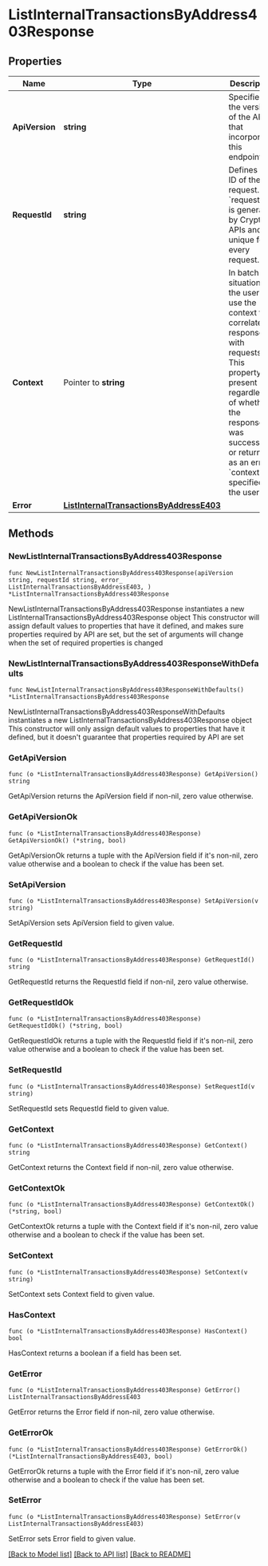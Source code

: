 # ListInternalTransactionsByAddress403Response

## Properties

Name | Type | Description | Notes
------------ | ------------- | ------------- | -------------
**ApiVersion** | **string** | Specifies the version of the API that incorporates this endpoint. | 
**RequestId** | **string** | Defines the ID of the request. The &#x60;requestId&#x60; is generated by Crypto APIs and it&#39;s unique for every request. | 
**Context** | Pointer to **string** | In batch situations the user can use the context to correlate responses with requests. This property is present regardless of whether the response was successful or returned as an error. &#x60;context&#x60; is specified by the user. | [optional] 
**Error** | [**ListInternalTransactionsByAddressE403**](ListInternalTransactionsByAddressE403.md) |  | 

## Methods

### NewListInternalTransactionsByAddress403Response

`func NewListInternalTransactionsByAddress403Response(apiVersion string, requestId string, error_ ListInternalTransactionsByAddressE403, ) *ListInternalTransactionsByAddress403Response`

NewListInternalTransactionsByAddress403Response instantiates a new ListInternalTransactionsByAddress403Response object
This constructor will assign default values to properties that have it defined,
and makes sure properties required by API are set, but the set of arguments
will change when the set of required properties is changed

### NewListInternalTransactionsByAddress403ResponseWithDefaults

`func NewListInternalTransactionsByAddress403ResponseWithDefaults() *ListInternalTransactionsByAddress403Response`

NewListInternalTransactionsByAddress403ResponseWithDefaults instantiates a new ListInternalTransactionsByAddress403Response object
This constructor will only assign default values to properties that have it defined,
but it doesn't guarantee that properties required by API are set

### GetApiVersion

`func (o *ListInternalTransactionsByAddress403Response) GetApiVersion() string`

GetApiVersion returns the ApiVersion field if non-nil, zero value otherwise.

### GetApiVersionOk

`func (o *ListInternalTransactionsByAddress403Response) GetApiVersionOk() (*string, bool)`

GetApiVersionOk returns a tuple with the ApiVersion field if it's non-nil, zero value otherwise
and a boolean to check if the value has been set.

### SetApiVersion

`func (o *ListInternalTransactionsByAddress403Response) SetApiVersion(v string)`

SetApiVersion sets ApiVersion field to given value.


### GetRequestId

`func (o *ListInternalTransactionsByAddress403Response) GetRequestId() string`

GetRequestId returns the RequestId field if non-nil, zero value otherwise.

### GetRequestIdOk

`func (o *ListInternalTransactionsByAddress403Response) GetRequestIdOk() (*string, bool)`

GetRequestIdOk returns a tuple with the RequestId field if it's non-nil, zero value otherwise
and a boolean to check if the value has been set.

### SetRequestId

`func (o *ListInternalTransactionsByAddress403Response) SetRequestId(v string)`

SetRequestId sets RequestId field to given value.


### GetContext

`func (o *ListInternalTransactionsByAddress403Response) GetContext() string`

GetContext returns the Context field if non-nil, zero value otherwise.

### GetContextOk

`func (o *ListInternalTransactionsByAddress403Response) GetContextOk() (*string, bool)`

GetContextOk returns a tuple with the Context field if it's non-nil, zero value otherwise
and a boolean to check if the value has been set.

### SetContext

`func (o *ListInternalTransactionsByAddress403Response) SetContext(v string)`

SetContext sets Context field to given value.

### HasContext

`func (o *ListInternalTransactionsByAddress403Response) HasContext() bool`

HasContext returns a boolean if a field has been set.

### GetError

`func (o *ListInternalTransactionsByAddress403Response) GetError() ListInternalTransactionsByAddressE403`

GetError returns the Error field if non-nil, zero value otherwise.

### GetErrorOk

`func (o *ListInternalTransactionsByAddress403Response) GetErrorOk() (*ListInternalTransactionsByAddressE403, bool)`

GetErrorOk returns a tuple with the Error field if it's non-nil, zero value otherwise
and a boolean to check if the value has been set.

### SetError

`func (o *ListInternalTransactionsByAddress403Response) SetError(v ListInternalTransactionsByAddressE403)`

SetError sets Error field to given value.



[[Back to Model list]](../README.md#documentation-for-models) [[Back to API list]](../README.md#documentation-for-api-endpoints) [[Back to README]](../README.md)


